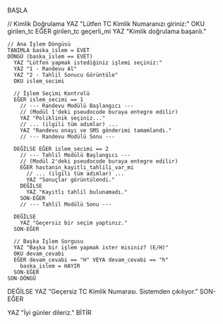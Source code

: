 BAŞLA

  // Kimlik Doğrulama
  YAZ "Lütfen TC Kimlik Numaranızı giriniz:"
  OKU girilen_tc
  EĞER girilen_tc geçerli_mi
    YAZ "Kimlik doğrulama başarılı."
    
    // Ana İşlem Döngüsü
    TANIMLA baska_islem = EVET
    DÖNGÜ (baska_islem == EVET)
      YAZ "Lütfen yapmak istediğiniz işlemi seçiniz:"
      YAZ "1 - Randevu Al"
      YAZ "2 - Tahlil Sonucu Görüntüle"
      OKU islem_secimi
      
      // İşlem Seçimi Kontrolü
      EĞER islem_secimi == 1
        // --- Randevu Modülü Başlangıcı ---
        // (Modül 1'deki pseudocode buraya entegre edilir)
        YAZ "Poliklinik seçiniz..."
        // ... (ilgili tüm adımlar) ...
        YAZ "Randevu onayı ve SMS gönderimi tamamlandı."
        // --- Randevu Modülü Sonu ---
        
      DEĞİLSE EĞER islem_secimi == 2
        // --- Tahlil Modülü Başlangıcı ---
        // (Modül 2'deki pseudocode buraya entegre edilir)
        EĞER hastanin_kayitli_tahlili_var_mi
          // ... (ilgili tüm adımlar) ...
          YAZ "Sonuçlar görüntülendi."
        DEĞİLSE
          YAZ "Kayıtlı tahlil bulunamadı."
        SON-EĞER
        // --- Tahlil Modülü Sonu ---
        
      DEĞİLSE
        YAZ "Geçersiz bir seçim yaptınız."
      SON-EĞER
      
      // Başka İşlem Sorgusu
      YAZ "Başka bir işlem yapmak ister misiniz? (E/H)"
      OKU devam_cevabi
      EĞER devam_cevabi == "H" VEYA devam_cevabi == "h"
        baska_islem = HAYIR
      SON-EĞER
    SON-DÖNGÜ
    
  DEĞİLSE
    YAZ "Geçersiz TC Kimlik Numarası. Sistemden çıkılıyor."
  SON-EĞER
  
  YAZ "İyi günler dileriz."
BİTİR
